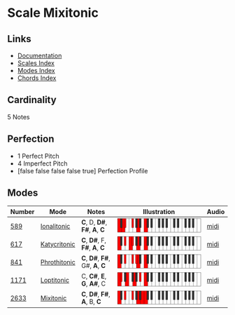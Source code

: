 # Scale Mixitonic

## Links

- [Documentation](index.md)
- [Scales Index](Scales.md)
- [Modes Index](Modes.md)
- [Chords Index](Chords.md)

## Cardinality

5 Notes

## Perfection

- 1 Perfect Pitch
- 4 Imperfect Pitch
- [false false false false true] Perfection Profile

## Modes

| Number | Mode | Notes | Illustration | Audio |
|--------|------|-------|--------------|-------|
| [589](https://ianring.com/musictheory/scales/589) | [Ionalitonic](ModeIonalitonic.md) | **C**, D, **D#**, **F#**, **A**, **C** | ![CNaturalIonalitonic](ModeCNaturalIonalitonic.png) | [midi](https://github.com/edipermadi/music/blob/main/docs/ModeCNaturalIonalitonic.mid?raw=true) | 
| [617](https://ianring.com/musictheory/scales/617) | [Katycritonic](ModeKatycritonic.md) | **C**, **D#**, F, **F#**, **A**, **C** | ![CNaturalKatycritonic](ModeCNaturalKatycritonic.png) | [midi](https://github.com/edipermadi/music/blob/main/docs/ModeCNaturalKatycritonic.mid?raw=true) | 
| [841](https://ianring.com/musictheory/scales/841) | [Phrothitonic](ModePhrothitonic.md) | **C**, **D#**, **F#**, G#, **A**, **C** | ![CNaturalPhrothitonic](ModeCNaturalPhrothitonic.png) | [midi](https://github.com/edipermadi/music/blob/main/docs/ModeCNaturalPhrothitonic.mid?raw=true) | 
| [1171](https://ianring.com/musictheory/scales/1171) | [Loptitonic](ModeLoptitonic.md) | C, **C#**, **E**, **G**, **A#**, C | ![CNaturalLoptitonic](ModeCNaturalLoptitonic.png) | [midi](https://github.com/edipermadi/music/blob/main/docs/ModeCNaturalLoptitonic.mid?raw=true) | 
| [2633](https://ianring.com/musictheory/scales/2633) | [Mixitonic](ModeMixitonic.md) | **C**, **D#**, **F#**, **A**, B, **C** | ![CNaturalMixitonic](ModeCNaturalMixitonic.png) | [midi](https://github.com/edipermadi/music/blob/main/docs/ModeCNaturalMixitonic.mid?raw=true) | 
